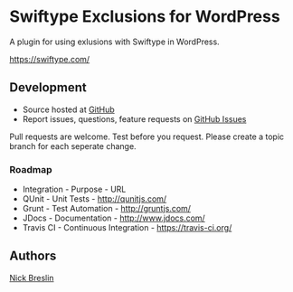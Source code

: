 # Swiftype Exclusions for WordPress

A plugin for using exlusions with Swiftype in WordPress.

https://swiftype.com/

## Development

- Source hosted at [GitHub](https://github.com/nickbreslin/swiftype-exclusions-wordpress)
- Report issues, questions, feature requests on [GitHub Issues](https://github.com/nickbreslin/swiftype-exclusions-wordpress/issues)

Pull requests are welcome. Test before you request. Please create a topic branch for each seperate change.

### Roadmap

* Integration - Purpose - URL
* QUnit - Unit Tests - http://qunitjs.com/
* Grunt - Test Automation - http://gruntjs.com/
* JDocs - Documentation - http://www.jdocs.com/
* Travis CI - Continuous Integration - https://travis-ci.org/

## Authors

[Nick Breslin](https://github.com/nickbreslin)
